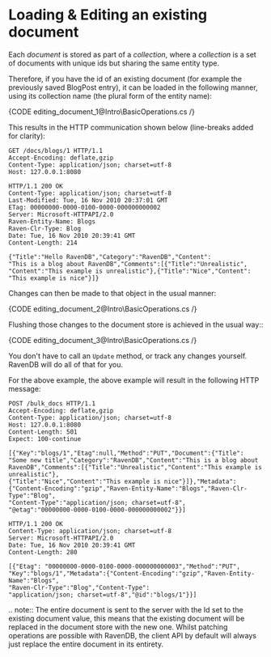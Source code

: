 ﻿# Loading & Editing an existing document

Each _document_ is stored as part of a _collection_, where a _collection_ is a set of documents with unique ids but sharing the same entity type.

Therefore, if you have the id of an existing document (for example the previously saved BlogPost entry), it can be loaded in the following manner, using its collection name (the plural form of the entity name):

{CODE editing_document_1@Intro\BasicOperations.cs /}

This results in the HTTP communication shown below (line-breaks added for clarity):
	
	GET /docs/blogs/1 HTTP/1.1
	Accept-Encoding: deflate,gzip
	Content-Type: application/json; charset=utf-8
	Host: 127.0.0.1:8080

	HTTP/1.1 200 OK
	Content-Type: application/json; charset=utf-8
	Last-Modified: Tue, 16 Nov 2010 20:37:01 GMT
	ETag: 00000000-0000-0100-0000-000000000002
	Server: Microsoft-HTTPAPI/2.0
	Raven-Entity-Name: Blogs
	Raven-Clr-Type: Blog
	Date: Tue, 16 Nov 2010 20:39:41 GMT
	Content-Length: 214

	{"Title":"Hello RavenDB","Category":"RavenDB","Content":
	"This is a blog about RavenDB","Comments":[{"Title":"Unrealistic",
	"Content":"This example is unrealistic"},{"Title":"Nice","Content":
	"This example is nice"}]}

Changes can then be made to that object in the usual manner:

{CODE editing_document_2@Intro\BasicOperations.cs /}
	
Flushing those changes to the document store is achieved in the usual way::

{CODE editing_document_3@Intro\BasicOperations.cs /}
	
You don't have to call an `Update` method, or track any changes yourself. RavenDB will do all of that for you.

For the above example, the above example will result in the following HTTP message:
	
	POST /bulk_docs HTTP/1.1
	Accept-Encoding: deflate,gzip
	Content-Type: application/json; charset=utf-8
	Host: 127.0.0.1:8080
	Content-Length: 501
	Expect: 100-continue

	[{"Key":"blogs/1","Etag":null,"Method":"PUT","Document":{"Title":
	"Some new title","Category":"RavenDB","Content":"This is a blog about 
	RavenDB","Comments":[{"Title":"Unrealistic","Content":"This example is unrealistic"},
	{"Title":"Nice","Content":"This example is nice"}]},"Metadata":
	{"Content-Encoding":"gzip","Raven-Entity-Name":"Blogs","Raven-Clr-Type":"Blog",
	"Content-Type":"application/json; charset=utf-8",
	"@etag":"00000000-0000-0100-0000-000000000002"}}]
	
	HTTP/1.1 200 OK
	Content-Type: application/json; charset=utf-8
	Server: Microsoft-HTTPAPI/2.0
	Date: Tue, 16 Nov 2010 20:39:41 GMT
	Content-Length: 280

	[{"Etag": "00000000-0000-0100-0000-000000000003","Method":"PUT",
	"Key":"blogs/1","Metadata":{"Content-Encoding":"gzip","Raven-Entity-Name":"Blogs",
	"Raven-Clr-Type":"Blog","Content-Type":
	"application/json; charset=utf-8","@id":"blogs/1"}}]
	
.. note::
	The entire document is sent to the server with the Id set to the existing document value, this means that the existing document will be replaced in the document store with the new one. Whilst patching operations are possible with RavenDB, the client API by default will always just replace the entire document in its entirety.
